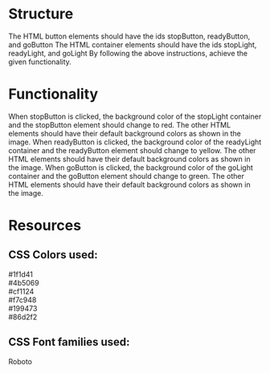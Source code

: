 # Structure
The HTML button elements should have the ids stopButton, readyButton, and goButton
The HTML container elements should have the ids stopLight, readyLight, and goLight
By following the above instructions, achieve the given functionality.

# Functionality
When stopButton is clicked, the background color of the stopLight container and the stopButton element should change to red. The other HTML elements should have their default background colors as shown in the image.
When readyButton is clicked, the background color of the readyLight container and the readyButton element should change to yellow. The other HTML elements should have their default background colors as shown in the image.
When goButton is clicked, the background color of the goLight container and the goButton element should change to green. The other HTML elements should have their default background colors as shown in the image.

# Resources

## CSS Colors used:

#1f1d41 </br>
#4b5069 </br>
#cf1124 </br>
#f7c948 </br>
#199473 </br>
#86d2f2 </br>

## CSS Font families used:

Roboto
